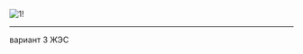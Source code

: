 ![1!](https://github.com/user-attachments/assets/a5629c9d-0e5f-4f6b-b733-47cbd857429a)
________________________
вариант 3 ЖЭС
